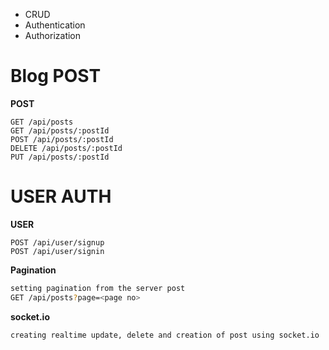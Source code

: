 - CRUD
- Authentication
- Authorization

# Blog POST

**POST**

```
GET /api/posts
GET /api/posts/:postId
POST /api/posts/:postId
DELETE /api/posts/:postId
PUT /api/posts/:postId
```

# USER AUTH

**USER**

```
POST /api/user/signup
POST /api/user/signin
```

**Pagination**

```sh
setting pagination from the server post
GET /api/posts?page=<page no>
```

**socket.io**

```sh
creating realtime update, delete and creation of post using socket.io
```
